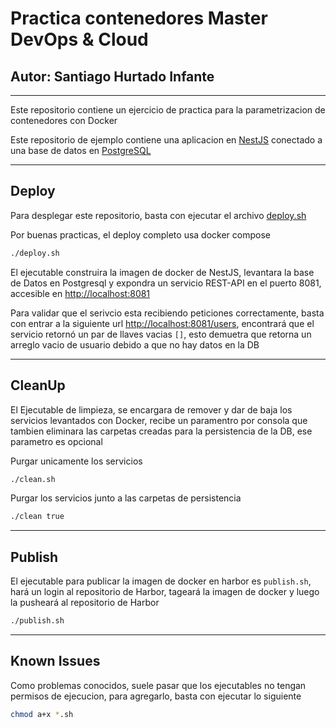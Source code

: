 # Practica contenedores Master DevOps & Cloud
## Autor: Santiago Hurtado Infante
---

Este repositorio contiene un ejercicio de practica para la parametrizacion de contenedores con Docker

Este repositorio de ejemplo contiene una aplicacion en [NestJS](https://nestjs.com/) conectado a una base de datos en [PostgreSQL](https://hub.docker.com/_/postgres)

---
## Deploy

Para desplegar este repositorio, basta con ejecutar el archivo [deploy.sh](deploy.sh)

Por buenas practicas, el deploy completo usa docker compose

```bash
./deploy.sh
```

El ejecutable construira la imagen de docker de NestJS, levantara la base de Datos en Postgresql y expondra un servicio REST-API en el puerto 8081, accesible en [http://localhost:8081](http://localhost:8081)

Para validar que el serivcio esta recibiendo peticiones correctamente, basta con entrar a la siguiente url [http://localhost:8081/users](http://localhost:8081/users), encontrará que el servicio retornó un par de llaves vacias ```[]```, esto demuetra que retorna un arreglo vacio de usuario debido a que no hay datos en la DB

---
## CleanUp

El Ejecutable de limpieza, se encargara de remover y dar de baja los servicios levantados con Docker, recibe un paramentro por consola que tambien eliminara las carpetas creadas para la persistencia de la DB, ese parametro es opcional

Purgar unicamente los servicios
```bash
./clean.sh
```

Purgar los servicios junto a las carpetas de persistencia
```bash
./clean true
```

---
## Publish
El ejecutable para publicar la imagen de docker en harbor es ```publish.sh```, hará un login al repositorio de Harbor, tageará la imagen de docker y luego la pusheará al repositorio de Harbor
```bash
./publish.sh
```
---
## Known Issues
Como problemas conocidos, suele pasar que los ejecutables no tengan permisos de ejecucion, para agregarlo, basta con ejecutar lo siguiente

```bash
chmod a+x *.sh
```